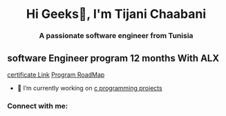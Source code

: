 <h1 align="center">Hi Geeks👋, I'm Tijani Chaabani</h1>
<h3 align="center">A passionate software engineer from Tunisia</h3>

## software Engineer program 12 months With ALX  
[certificate Link](https://intranet.alxswe.com/certificates/92BpYSeNz7)
[Program RoadMap](https://ibb.co/album/jHVM37)




- 🔭 I’m currently working on [c programming projects](https://github.com/dev-tch/alx-low_level_programming)

<h3 align="left">Connect with me:</h3>
<p align="left">
</p>

<!--
**dev-tch/dev-tch** is a ✨ _special_ ✨ repository because its `README.md` (this file) appears on your GitHub profile.

Here are some ideas to get you started:

- 🔭 I’m currently working on ...
- 🌱 I’m currently learning ...
- 👯 I’m looking to collaborate on ...
- 🤔 I’m looking for help with ...
- 💬 Ask me about ...
- 📫 How to reach me: ...
- 😄 Pronouns: ...
- ⚡ Fun fact: ...
-->
